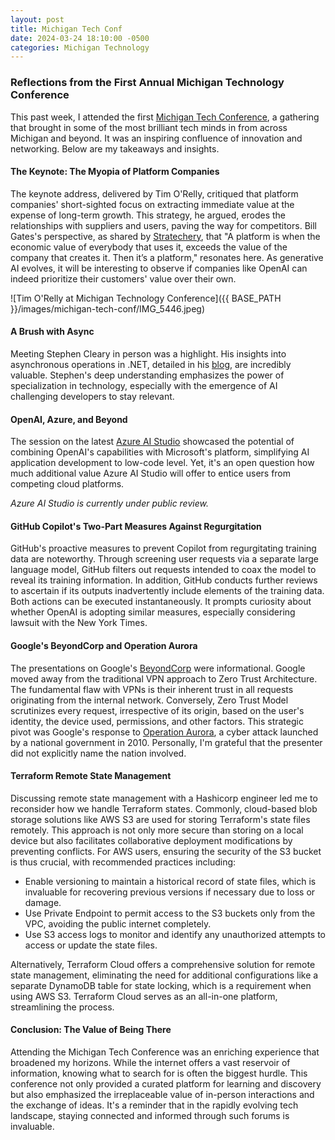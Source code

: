 ```yaml
---
layout: post
title: Michigan Tech Conf
date: 2024-03-24 18:10:00 -0500
categories: Michigan Technology
---
```


### Reflections from the First Annual Michigan Technology Conference

This past week, I attended the first [Michigan Tech Conference](https://www.mitechcon.org/), a gathering that brought in some of the most brilliant tech minds in from across Michigan and beyond. It was an inspiring confluence of innovation and networking. Below are my takeaways and insights.

#### The Keynote: The Myopia of Platform Companies

The keynote address, delivered by Tim O'Relly, critiqued that platform companies' short-sighted focus on extracting immediate value at the expense of long-term growth. This strategy, he argued, erodes the relationships with suppliers and users, paving the way for competitors. Bill Gates's perspective, as shared by [Stratechery](https://stratechery.com/2018/the-bill-gates-line/), that  "A platform is when the economic value of everybody that uses it, exceeds the value of the company that creates it. Then it’s a platform," resonates here. As generative AI evolves, it will be interesting to observe if companies like OpenAI can indeed prioritize their customers' value over their own.

![Tim O'Relly at Michigan Technology Conference]({{ BASE_PATH }}/images/michigan-tech-conf/IMG_5446.jpeg)

#### A Brush with Async

Meeting Stephen Cleary in person was a highlight. His insights into asynchronous operations in .NET, detailed in his [blog](https://blog.stephencleary.com), are incredibly valuable. Stephen's deep understanding emphasizes the power of specialization in technology, especially with the emergence of AI challenging developers to stay relevant.

#### OpenAI, Azure, and Beyond

The session on the latest [Azure AI Studio](https://azure.microsoft.com/en-us/products/ai-studio) showcased the potential of combining OpenAI's capabilities with Microsoft's platform, simplifying AI application development to low-code level. Yet, it's an open question how much additional value Azure AI Studio will offer to entice users from competing cloud platforms.

*Azure AI Studio is currently under public review.*

#### GitHub Copilot's Two-Part Measures Against Regurgitation

GitHub's proactive measures to prevent Copilot from regurgitating training data are noteworthy. Through screening user requests via a separate large language model, GitHub filters out requests intended to coax the model to reveal its training information. In addition, GitHub conducts further reviews to ascertain if its outputs inadvertently include elements of the training data. Both actions can be executed instantaneously. It prompts curiosity about whether OpenAI is adopting similar measures, especially considering lawsuit with the New York Times.

#### Google's BeyondCorp and Operation Aurora

The presentations on Google's [BeyondCorp](https://cloud.google.com/beyondcorp) were informational. Google moved away from the traditional VPN approach to Zero Trust Architecture. The fundamental flaw with VPNs is their inherent trust in all requests originating from the internal network. Conversely, Zero Trust Model scrutinizes every request, irrespective of its origin, based on the user's identity, the device used, permissions, and other factors. This strategic pivot was Google's response to [Operation Aurora](https://en.wikipedia.org/wiki/Operation_Aurora), a cyber attack launched by a national government in 2010. Personally, I'm grateful that the presenter did not explicitly name the nation involved.

#### Terraform Remote State Management

Discussing remote state management with a Hashicorp engineer led me to reconsider how we handle Terraform states. Commonly, cloud-based blob storage solutions like AWS S3 are used for storing Terraform's state files remotely. This approach is not only more secure than storing on a local device but also facilitates collaborative deployment modifications by preventing conflicts. For AWS users, ensuring the security of the S3 bucket is thus crucial, with recommended practices including:

- Enable versioning to maintain a historical record of state files, which is invaluable for recovering previous versions if necessary due to loss or damage.
- Use Private Endpoint to permit access to the S3 buckets only from the VPC, avoiding the public internet completely.
- Use S3 access logs to monitor and identify any unauthorized attempts to access or update the state files.

Alternatively, Terraform Cloud offers a comprehensive solution for remote state management, eliminating the need for additional configurations like a separate DynamoDB table for state locking, which is a requirement when using AWS S3. Terraform Cloud serves as an all-in-one platform, streamlining the process.


#### Conclusion: The Value of Being There

Attending the Michigan Tech Conference was an enriching experience that broadened my horizons. While the internet offers a vast reservoir of information, knowing what to search for is often the biggest hurdle. This conference not only provided a curated platform for learning and discovery but also emphasized the irreplaceable value of in-person interactions and the exchange of ideas. It's a reminder that in the rapidly evolving tech landscape, staying connected and informed through such forums is invaluable.